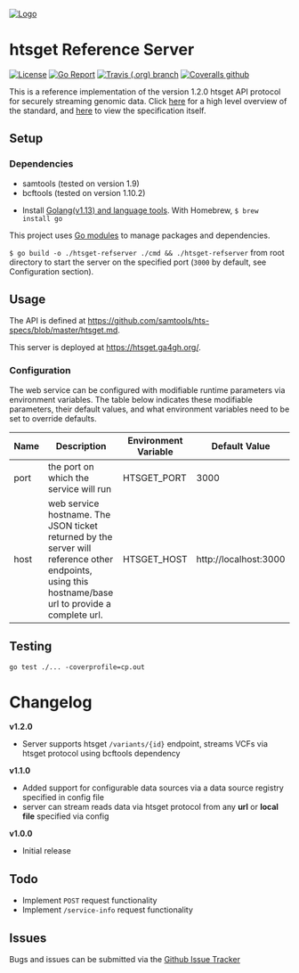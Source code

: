 [![Logo](https://www.ga4gh.org/wp-content/themes/ga4gh-theme/gfx/GA-logo-horizontal-tag-RGB.svg)](https://ga4gh.org)

# htsget Reference Server
[![License](https://img.shields.io/badge/License-Apache%202.0-blue.svg?style=flat-square)](https://opensource.org/licenses/Apache-2.0)
[![Go Report](https://goreportcard.com/badge/github.com/ga4gh/htsget-refserver)](https://goreportcard.com/badge/github.com/ga4gh/htsget-refserver)
[![Travis (.org) branch](https://img.shields.io/travis/ga4gh/htsget-refserver/master.svg?style=flat-square)](https://travis-ci.org/ga4gh/htsget-refserver)
[![Coveralls github](https://img.shields.io/coveralls/github/ga4gh/htsget-refserver?style=flat-square)](https://coveralls.io/github/ga4gh/htsget-refserver?branch=master)

This is a reference implementation of the version 1.2.0 htsget API protocol for securely streaming genomic data. Click [here](https://academic.oup.com/bioinformatics/article/35/1/119/5040320) for a high level overview of the standard, and [here](https://github.com/samtools/hts-specs/blob/master/htsget.md) to view the specification itself. 

## Setup

### Dependencies

* samtools (tested on version 1.9)
* bcftools (tested on version 1.10.2)

- Install [Golang(v1.13) and language tools](https://golang.org/dl/). With Homebrew, `$ brew install go`

This project uses [Go modules](https://blog.golang.org/using-go-modules) to manage packages and dependencies.

`$ go build -o ./htsget-refserver ./cmd && ./htsget-refserver` from root directory to start the server on the specified port (`3000` by default, see Configuration section).

## Usage
The API is defined at https://github.com/samtools/hts-specs/blob/master/htsget.md. 

This server is deployed at https://htsget.ga4gh.org/.

### Configuration

The web service can be configured with modifiable runtime parameters via environment variables. The table below indicates these modifiable parameters, their default values, and what environment variables need to be set to override defaults.

| Name | Description | Environment Variable | Default Value | 
|------|-------------|----------------------|---------------|
| port | the port on which the service will run | HTSGET_PORT | 3000 | 
| host | web service hostname. The JSON ticket returned by the server will reference other endpoints, using this hostname/base url to provide a complete url. | HTSGET_HOST | http://localhost:3000 | 

## Testing

`go test ./... -coverprofile=cp.out`

# Changelog

**v1.2.0**

* Server supports htsget `/variants/{id}` endpoint, streams VCFs via htsget protocol
using bcftools dependency

**v1.1.0**

* Added support for configurable data sources via a data source registry specified
in config file
* server can stream reads data via htsget protocol from any **url** or **local file** specified via config 

**v1.0.0**

* Initial release

## Todo

* Implement `POST` request functionality 
* Implement `/service-info` request functionality

## Issues

Bugs and issues can be submitted via the [Github Issue Tracker](https://github.com/ga4gh/htsget-refserver/issues)
